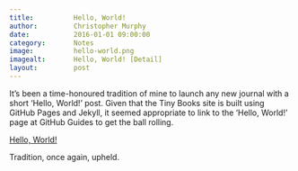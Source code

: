 ```yaml
---
title:			Hello, World!
author:			Christopher Murphy
date:			2016-01-01 09:00:00
category: 		Notes
image:			hello-world.png
imagealt:		Hello, World! [Detail]
layout:			post
---
```



It’s been a time-honoured tradition of mine to launch any new journal with a short ‘Hello, World!’ post. Given that the Tiny Books site is built using GitHub Pages and Jekyll, it seemed appropriate to link to the ‘Hello, World!’ page at GitHub Guides to get the ball rolling.

[Hello, World!][01]

Tradition, once again, upheld.


[01]: https://guides.github.com/activities/hello-world/ "Hello, World!"